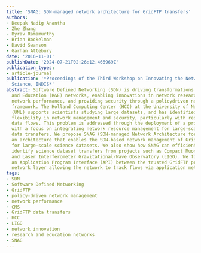```yaml
---
title: 'SNAG: SDN-managed network architecture for GridFTP transfers'
authors:
- Deepak Nadig Anantha
- Zhe Zhang
- Byrav Ramamurthy
- Brian Bockelman
- David Swanson
- Garhan Attebury
date: '2016-11-01'
publishDate: '2024-07-21T02:26:12.466969Z'
publication_types:
- article-journal
publication: '*Proceedings of the Third Workshop on Innovating the Network for Data-Intensive
  Science, INDIS*'
abstract: Software Defined Networking (SDN) is driving transformations in Research
  and Education (R&E) networks, enabling innovations in network research, enhancing
  network performance, and providing security through a policydriven network management
  framework. The Holland Computing Center (HCC) at the University of Nebraska-Lincoln
  (UNL) supports scientists studying large datasets, and has identified a need for
  flexibility in network management and security, particularly with respect to identifying
  data flows. This problem is addressed through the deployment of a production SDN
  with a focus on integrating network resource management for large-scale GridFTP
  data transfers. We propose SNAG (SDN-managed Network Architecture for GridFTP transfers),
  an architecture that enables the SDN-based network management of GridFTP file transfers
  for large-scale science datasets. We also show how SNAG can efficiently and securely
  identify science dataset transfers from projects such as Compact Muon Solenoid (CMS)
  and Laser Interferometer Gravitational-Wave Observatory (LIGO). We focus on exposing
  an Application Program Interface (API) between the trusted GridFTP process and the
  network layer allowing the network to track flows via application metadata.
tags:
- SDN
- Software Defined Networking
- GridFTP
- policy-driven network management
- network performance
- CMS
- GridFTP data transfers
- HCC
- LIGO
- network innovation
- research and education networks
- SNAG
---
```

